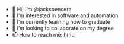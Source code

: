 - 👋 Hi, I’m @jackspencera
- 👀 I’m interested in software and automation
- 🌱 I’m currently learning how to graduate
- 💞️ I’m looking to collaborate on my degree
- 📫 How to reach me: hmu

<!---
jackspencera/jackspencera is a ✨ special ✨ repository because its `README.md` (this file) appears on your GitHub profile.
You can click the Preview link to take a look at your changes.
--->
